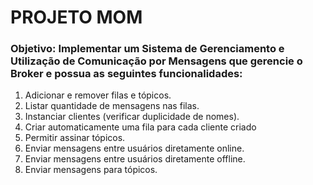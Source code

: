 # PROJETO MOM

### Objetivo: Implementar um Sistema de Gerenciamento e Utilização de Comunicação por Mensagens que gerencie o Broker e possua as seguintes funcionalidades:
1) Adicionar e remover filas e tópicos.
2) Listar quantidade de mensagens nas filas.
3) Instanciar clientes (verificar duplicidade de nomes).
4) Criar automaticamente uma fila para cada cliente criado
5) Permitir assinar tópicos.
6) Enviar mensagens entre usuários diretamente online.
7) Enviar mensagens entre usuários diretamente offline.
8) Enviar mensagens para tópicos.

